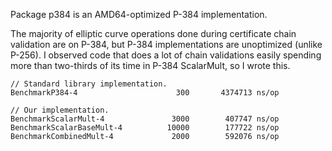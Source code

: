 Package p384 is an AMD64-optimized P-384 implementation.

The majority of elliptic curve operations done during certificate chain
validation are on P-384, but P-384 implementations are unoptimized (unlike
P-256). I observed code that does a lot of chain validations easily spending
more than two-thirds of its time in P-384 ScalarMult, so I wrote this.

```
// Standard library implementation.
BenchmarkP384-4             	     300	   4374713 ns/op

// Our implementation.
BenchmarkScalarMult-4       	    3000	    407747 ns/op
BenchmarkScalarBaseMult-4   	   10000	    177722 ns/op
BenchmarkCombinedMult-4     	    2000	    592076 ns/op
```

